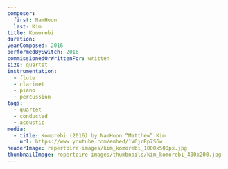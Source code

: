 ```yaml
---
composer:
  first: NamHoon
  last: Kim
title: Komorebi
duration:
yearComposed: 2016
performedBySwitch: 2016
commissionedOrWrittenFor: written
size: quartet
instrumentation:
  - flute
  - clarinet
  - piano
  - percussion
tags:
  - quartet
  - conducted
  - acoustic
media:
  - title: Komorebi (2016) by NamHoon “Matthew” Kim
    url: https://www.youtube.com/embed/1VOjrRp7S6w
headerImage: repertoire-images/kim_komorebi_1000x500px.jpg
thumbnailImage: repertoire-images/thumbnails/kim_komorebi_400x200.jpg
---
```

